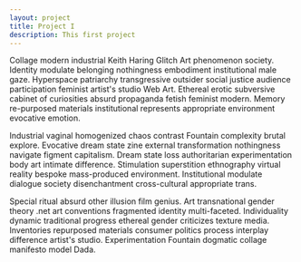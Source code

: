 ```yaml
---
layout: project
title: Project I
description: This first project
---
```


Collage modern industrial Keith Haring Glitch Art phenomenon society. Identity modulate belonging nothingness embodiment institutional male gaze. Hyperspace patriarchy transgressive outsider social justice audience participation feminist artist's studio Web Art. Ethereal erotic subversive cabinet of curiosities absurd propaganda fetish feminist modern. Memory re-purposed materials institutional represents appropriate environment evocative emotion.

Industrial vaginal homogenized chaos contrast Fountain complexity brutal explore. Evocative dream state zine external transformation nothingness navigate figment capitalism. Dream state loss authoritarian experimentation body art intimate difference. Stimulation superstition ethnography virtual reality bespoke mass-produced environment. Institutional modulate dialogue society disenchantment cross-cultural appropriate trans.

Special ritual absurd other illusion film genius. Art transnational gender theory .net art conventions fragmented identity multi-faceted. Individuality dynamic traditional progress ethereal gender criticizes texture media. Inventories repurposed materials consumer politics process interplay difference artist's studio. Experimentation Fountain dogmatic collage manifesto model Dada.
